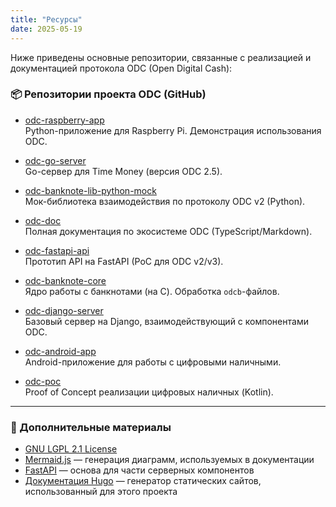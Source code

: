 ```yaml
---
title: "Ресурсы"
date: 2025-05-19
---
```


Ниже приведены основные репозитории, связанные с реализацией и документацией протокола ODC (Open Digital Cash):

### 📦 Репозитории проекта ODC (GitHub)
- [odc-raspberry-app](https://github.com/kib-sources/odc-raspberry-app)  
  Python-приложение для Raspberry Pi. Демонстрация использования ODC.

- [odc-go-server](https://github.com/kib-sources/odc-go-server)  
  Go-сервер для Time Money (версия ODC 2.5).

- [odc-banknote-lib-python-mock](https://github.com/kib-sources/odc-banknote-lib-python-mock)  
  Мок-библиотека взаимодействия по протоколу ODC v2 (Python).

- [odc-doc](https://github.com/kib-sources/odc-doc)  
  Полная документация по экосистеме ODC (TypeScript/Markdown).

- [odc-fastapi-api](https://github.com/kib-sources/odc-fastapi-api)  
  Прототип API на FastAPI (PoC для ODC v2/v3).

- [odc-banknote-core](https://github.com/kib-sources/odc-banknote-core)  
  Ядро работы с банкнотами (на C). Обработка `odcb`-файлов.

- [odc-django-server](https://github.com/kib-sources/odc-django-server)  
  Базовый сервер на Django, взаимодействующий с компонентами ODC.

- [odc-android-app](https://github.com/kib-sources/odc-android-app)  
  Android-приложение для работы с цифровыми наличными.

- [odc-poc](https://github.com/kib-sources/odc-poc)  
  Proof of Concept реализации цифровых наличных (Kotlin).

---

### 🔗 Дополнительные материалы

- [GNU LGPL 2.1 License](https://www.gnu.org/licenses/old-licenses/lgpl-2.1.html)
- [Mermaid.js](https://mermaid.js.org/) — генерация диаграмм, используемых в документации
- [FastAPI](https://fastapi.tiangolo.com/) — основа для части серверных компонентов
- [Документация Hugo](https://gohugo.io/documentation/) — генератор статических сайтов, использованный для этого проекта
